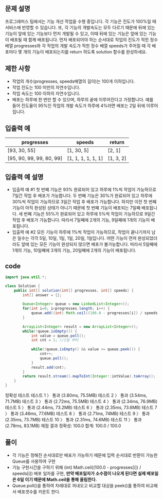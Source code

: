 ## 문제 설명
>
프로그래머스 팀에서는 기능 개선 작업을 수행 중입니다. 각 기능은 진도가 100%일 때 서비스에 반영할 수 있습니다.
또, 각 기능의 개발속도는 모두 다르기 때문에 뒤에 있는 기능이 앞에 있는 기능보다 먼저 개발될 수 있고, 이때 뒤에 있는 기능은 앞에 있는 기능이 배포될 때 함께 배포됩니다.
먼저 배포되어야 하는 순서대로 작업의 진도가 적힌 정수 배열 progresses와 각 작업의 개발 속도가 적힌 정수 배열 speeds가 주어질 때 각 배포마다 몇 개의 기능이 배포되는지를 return 하도록 solution 함수를 완성하세요.

## 제한 사항
>
- 작업의 개수(progresses, speeds배열의 길이)는 100개 이하입니다.
- 작업 진도는 100 미만의 자연수입니다.
- 작업 속도는 100 이하의 자연수입니다.
- 배포는 하루에 한 번만 할 수 있으며, 하루의 끝에 이루어진다고 가정합니다. 예를 들어 진도율이 95%인 작업의 개발 속도가 하루에 4%라면 배포는 2일 뒤에 이루어집니다.

## 입출력 예
>
|progresses|speeds|return|
|----------|------|------|
|[93, 30, 55]|[1, 30, 5]|[2, 1]|
|[95, 90, 99, 99, 80, 99]|[1, 1, 1, 1, 1, 1]|[1, 3, 2]|

## 입출력 예 설명
>
- 입출력 예 #1
첫 번째 기능은 93% 완료되어 있고 하루에 1%씩 작업이 가능하므로 7일간 작업 후 배포가 가능합니다.
두 번째 기능은 30%가 완료되어 있고 하루에 30%씩 작업이 가능하므로 3일간 작업 후 배포가 가능합니다. 하지만 이전 첫 번째 기능이 아직 완성된 상태가 아니기 때문에 첫 번째 기능이 배포되는 7일째 배포됩니다.
세 번째 기능은 55%가 완료되어 있고 하루에 5%씩 작업이 가능하므로 9일간 작업 후 배포가 가능합니다.
따라서 7일째에 2개의 기능, 9일째에 1개의 기능이 배포됩니다.
- 입출력 예 #2
모든 기능이 하루에 1%씩 작업이 가능하므로, 작업이 끝나기까지 남은 일수는 각각 5일, 10일, 1일, 1일, 20일, 1일입니다. 어떤 기능이 먼저 완성되었더라도 앞에 있는 모든 기능이 완성되지 않으면 배포가 불가능합니다.
따라서 5일째에 1개의 기능, 10일째에 3개의 기능, 20일째에 2개의 기능이 배포됩니다.

## code
```java
import java.util.*;

class Solution {
    public int[] solution(int[] progresses, int[] speeds) {
        int[] answer = {};
        
        Queue<Integer> queue = new LinkedList<Integer>();
        for(int i=0; i<progresses.length; i++) {
            queue.add((int) Math.ceil((100.0 - progresses[i]) / speeds[i]));
        }
        
        ArrayList<Integer> result = new ArrayList<Integer>();
        while(!queue.isEmpty()) {
            int value = queue.poll();
            int cnt = 1; //1일 부터
            
            while(!queue.isEmpty() && value >= queue.peek()) {
                cnt++;
                queue.poll();
            }
            result.add(cnt);
        }
        return result.stream().mapToInt(Integer::intValue).toArray();
    }
}
```
정확성  테스트
테스트 1 〉	통과 (3.80ms, 75.5MB)
테스트 2 〉	통과 (3.54ms, 71.7MB)
테스트 3 〉	통과 (2.72ms, 75.5MB)
테스트 4 〉	통과 (2.34ms, 76.9MB)
테스트 5 〉	통과 (2.44ms, 73.2MB)
테스트 6 〉	통과 (2.35ms, 73.6MB)
테스트 7 〉	통과 (3.46ms, 77.6MB)
테스트 8 〉	통과 (2.71ms, 74MB)
테스트 9 〉	통과 (2.35ms, 73.7MB)
테스트 10 〉	통과 (2.31ms, 74.6MB)
테스트 11 〉	통과 (2.78ms, 83.1MB)
채점 결과
정확성: 100.0
합계: 100.0 / 100.0

## 풀이
- 각 기능은 정해진 순서대로만 배포가 가능하기 때문에 입력 순서대로 반환이 가능한 Queue를 사용하여 구현
- 기능 구현시간을 구하기 위해 (int) Math.ceil((100.0 - progresses[i]) / speeds[i]) 배포 일자를 구현, **만약 배포일자가 소수점이 나오게 된다면 실제 배포일은 6일 이기 때문에 Math.ceil을 통해 올림한다.**
- Queue.poll()을 통하여 차례대로 꺼내오고 비교할 대상을 peek()를 통하여 비교해서 배포갯수를 카운트 한다.
